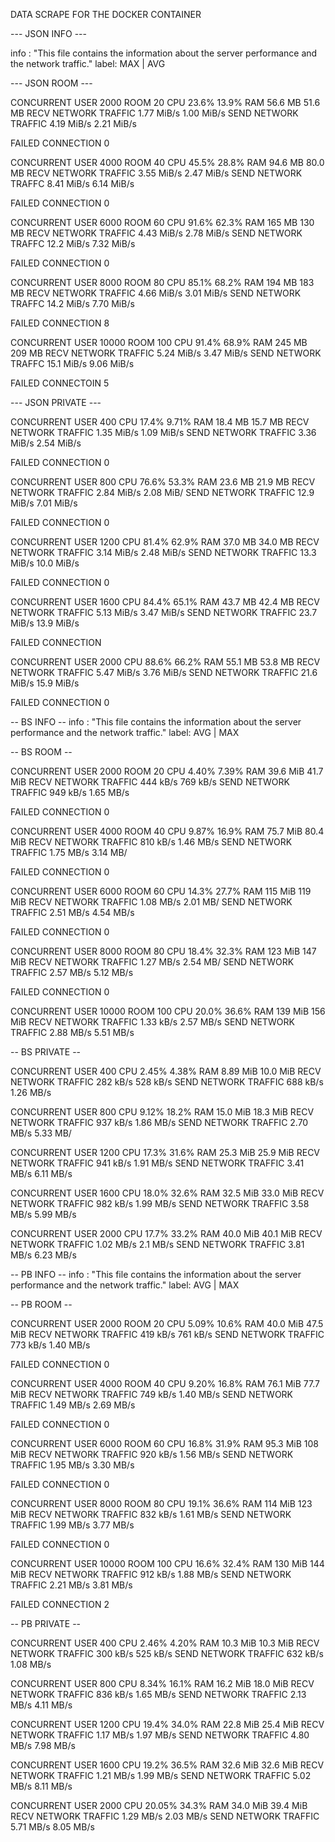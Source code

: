 DATA SCRAPE FOR THE DOCKER CONTAINER

--- JSON INFO ---

info : "This file contains the information about the server performance and the network traffic."
label: MAX | AVG

--- JSON ROOM ---

CONCURRENT USER 2000
ROOM 20
CPU 23.6%	13.9%
RAM 56.6 MB	51.6 MB
RECV NETWORK TRAFFIC 1.77 MiB/s	1.00 MiB/s
SEND NETWORK TRAFFIC 4.19 MiB/s	2.21 MiB/s

FAILED CONNECTION 0

CONCURRENT USER 4000
ROOM 40
CPU 45.5%	28.8%
RAM 94.6 MB	80.0 MB
RECV NETWORK TRAFFIC 3.55 MiB/s	2.47 MiB/s
SEND NETWORK TRAFFC 8.41 MiB/s	6.14 MiB/s

FAILED CONNECTION 0

CONCURRENT USER  6000
ROOM 60
CPU 91.6%	62.3%
RAM 165 MB	130 MB
RECV NETWORK TRAFFIC 4.43 MiB/s	2.78 MiB/s
SEND NETWORK TRAFFC 12.2 MiB/s	7.32 MiB/s

FAILED CONNECTION 0

CONCURRENT USER 8000
ROOM 80
CPU 85.1%	68.2%
RAM 194 MB	183 MB
RECV NETWORK TRAFFIC 4.66 MiB/s	3.01 MiB/s
SEND NETWORK TRAFFC 14.2 MiB/s	7.70 MiB/s

FAILED CONNECTION 8

CONCURRENT USER 10000
ROOM 100
CPU 91.4%	68.9%
RAM 245 MB	209 MB
RECV NETWORK TRAFFIC 5.24 MiB/s	3.47 MiB/s
SEND NETWORK TRAFFC 15.1 MiB/s	9.06 MiB/s

FAILED CONNECTOIN 5

--- JSON PRIVATE ---

CONCURRENT USER 400
CPU 17.4%	9.71%
RAM 18.4 MB	15.7 MB
RECV NETWORK TRAFFIC 1.35 MiB/s	1.09 MiB/s
SEND NETWORK TRAFFIC 3.36 MiB/s	2.54 MiB/s

FAILED CONNECTION 0

CONCURRENT USER 800
CPU 76.6%	53.3%
RAM 23.6 MB	21.9 MB
RECV NETWORK TRAFFIC 2.84 MiB/s	2.08 MiB/
SEND NETWORK TRAFFIC 12.9 MiB/s	7.01 MiB/s

FAILED CONNECTION 0

CONCURRENT USER 1200
CPU 81.4%	62.9%
RAM 37.0 MB	34.0 MB
RECV NETWORK TRAFFIC 3.14 MiB/s	2.48 MiB/s
SEND NETWORK TRAFFIC 13.3 MiB/s	10.0 MiB/s

FAILED CONNECTION 0

CONCURRENT USER 1600
CPU 84.4%	65.1%
RAM 43.7 MB	42.4 MB
RECV NETWORK TRAFFIC 5.13 MiB/s	3.47 MiB/s
SEND NETWORK TRAFFIC 23.7 MiB/s	13.9 MiB/s

FAILED CONNECTION

CONCURRENT USER 2000
CPU 88.6%	66.2%
RAM 55.1 MB	53.8 MB
RECV NETWORK TRAFFIC 5.47 MiB/s	3.76 MiB/s
SEND NETWORK TRAFFIC 21.6 MiB/s	15.9 MiB/s

FAILED CONNECTION 0

-- BS INFO --
info : "This file contains the information about the server performance and the network traffic."
label: AVG | MAX

-- BS ROOM --

CONCURRENT USER 2000
ROOM 20
CPU 4.40% 7.39%
RAM 39.6 MiB 41.7 MiB
RECV NETWORK TRAFFIC 444 kB/s 769 kB/s
SEND NETWORK TRAFFIC 949 kB/s 1.65 MB/s

FAILED CONNECTION 0

CONCURRENT USER 4000
ROOM 40 
CPU 9.87%	16.9%
RAM 75.7 MiB	80.4 MiB
RECV NETWORK TRAFFIC 810 kB/s	1.46 MB/s
SEND NETWORK TRAFFIC 1.75 MB/s	3.14 MB/
 
FAILED CONNECTION 0

CONCURRENT USER 6000
ROOM 60
CPU 14.3%	27.7%
RAM 115 MiB	119 MiB 
RECV NETWORK TRAFFIC 1.08 MB/s 2.01 MB/
SEND NETWORK TRAFFIC 2.51 MB/s 4.54 MB/s

FAILED CONNECTION 0

CONCURRENT USER 8000
ROOM 80
CPU 18.4%	32.3%
RAM 123 MiB	147 MiB
RECV NETWORK TRAFFIC 1.27 MB/s 2.54 MB/
SEND NETWORK TRAFFIC 2.57 MB/s 5.12 MB/s

FAILED CONNECTION 0

CONCURRENT USER 10000
ROOM 100
CPU 20.0%	36.6%
RAM 139 MiB	156 MiB
RECV NETWORK TRAFFIC 1.33 kB/s	2.57 MB/s
SEND NETWORK TRAFFIC 2.88 MB/s	5.51 MB/s

-- BS PRIVATE --

CONCURRENT USER 400
CPU 2.45% 4.38%
RAM 8.89 MiB 10.0 MiB
RECV NETWORK TRAFFIC 282 kB/s 528 kB/s
SEND NETWORK TRAFFIC 688 kB/s 1.26 MB/s

CONCURRENT USER 800
CPU 9.12% 18.2%
RAM 15.0 MiB 18.3 MiB
RECV NETWORK TRAFFIC 937 kB/s 1.86 MB/s
SEND NETWORK TRAFFIC 2.70 MB/s 5.33 MB/

CONCURRENT USER 1200
CPU 17.3%	31.6%
RAM 25.3 MiB 25.9 MiB
RECV NETWORK TRAFFIC 941 kB/s 1.91 MB/s
SEND NETWORK TRAFFIC 3.41 MB/s 6.11 MB/s


CONCURRENT USER 1600
CPU 18.0% 32.6%
RAM 32.5 MiB 33.0 MiB
RECV NETWORK TRAFFIC 982 kB/s 1.99 MB/s
SEND NETWORK TRAFFIC 3.58 MB/s 5.99 MB/s

CONCURRENT USER 2000
CPU 17.7% 33.2%
RAM 40.0 MiB 40.1 MiB
RECV NETWORK TRAFFIC 1.02 MB/s	2.1 MB/s
SEND NETWORK TRAFFIC 3.81 MB/s	6.23 MB/s

-- PB INFO --
info : "This file contains the information about the server performance and the network traffic."
label: AVG | MAX

-- PB ROOM --

CONCURRENT USER 2000
ROOM 20
CPU 5.09% 10.6%
RAM 40.0 MiB 47.5 MiB
RECV NETWORK TRAFFIC 419 kB/s 761 kB/s
SEND NETWORK TRAFFIC 773 kB/s 1.40 MB/s

FAILED CONNECTION 0

CONCURRENT USER 4000
ROOM 40
CPU 9.20% 16.8%
RAM 76.1 MiB 77.7 MiB
RECV NETWORK TRAFFIC 749 kB/s 1.40 MB/s
SEND NETWORK TRAFFIC 1.49 MB/s 2.69 MB/s

FAILED CONNECTION 0

CONCURRENT USER 6000
ROOM 60
CPU 16.8% 31.9%
RAM 95.3 MiB 108 MiB
RECV NETWORK TRAFFIC 920 kB/s 1.56 MB/s
SEND NETWORK TRAFFIC 1.95 MB/s 3.30 MB/s

FAILED CONNECTION 0

CONCURRENT USER 8000
ROOM 80 
CPU 19.1% 36.6%
RAM 114 MiB	123 MiB
RECV NETWORK TRAFFIC 832 kB/s 1.61 MB/s
SEND NETWORK TRAFFIC  1.99 MB/s 3.77 MB/s

FAILED CONNECTION 0

CONCURRENT USER 10000
ROOM 100
CPU 16.6% 32.4%
RAM 130 MiB	144 MiB
RECV NETWORK TRAFFIC 912 kB/s	1.88 MB/s
SEND NETWORK TRAFFIC 2.21 MB/s	3.81 MB/s

FAILED CONNECTION 2

-- PB PRIVATE --

CONCURRENT USER 400
CPU 2.46% 4.20%
RAM 10.3 MiB 10.3 MiB
RECV NETWORK TRAFFIC 300 kB/s 525 kB/s
SEND NETWORK TRAFFIC 632 kB/s 1.08 MB/s

CONCURRENT USER 800
CPU 8.34% 16.1%
RAM 16.2 MiB 18.0 MiB
RECV NETWORK TRAFFIC 836 kB/s 1.65 MB/s
SEND NETWORK TRAFFIC 2.13 MB/s 4.11 MB/s

CONCURRENT USER 1200
CPU 19.4% 34.0%
RAM 22.8 MiB 25.4 MiB
RECV NETWORK TRAFFIC 1.17 MB/s 1.97 MB/s
SEND NETWORK TRAFFIC 4.80 MB/s 7.98 MB/s

CONCURRENT USER 1600
CPU 19.2% 36.5%
RAM 32.6 MiB 32.6 MiB
RECV NETWORK TRAFFIC  1.21 MB/s	1.99 MB/s
SEND NETWORK TRAFFIC  5.02 MB/s	8.11 MB/s

CONCURRENT USER 2000
CPU 20.05% 34.3%
RAM 34.0 MiB 39.4 MiB
RECV NETWORK TRAFFIC 1.29 MB/s	2.03 MB/s
SEND NETWORK TRAFFIC 5.71 MB/s	8.05 MB/s
